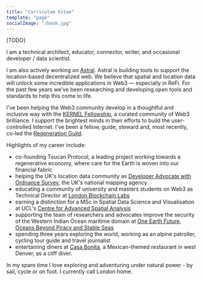 ```yaml
---
title: "Curriculum Vitae"
template: "page"
socialImage: "/book.jpg"
---
```



[TODO]

I am a technical architect, educator, connector, writer, and occasional developer / data scientist.


I am also actively working on [Astral](https://astral.global/). Astral is building tools to support the location-based decentralized web. We believe that spatial and location data will unlock some incredible applications in Web3 — especially in ReFi. For the past few years we've been researching and developing open tools and standards to help this come to life. 

I've been helping the Web3 community develop in a thoughtful and inclusive way with the [KERNEL Fellowship](https://kernel.community/en/), a curated community of Web3 brilliance. I support the brightest minds in their efforts to build the user-controlled Internet. I've been a fellow, guide, steward and, most recently, co-led the [Regeneration Guild](https://www.kernel.community/en/build/regeneration/).


Highlights of my career include:
- co-founding Toucan Protocol, a leading project working towards a regenerative economy, where care for the Earth is woven into our financial fabric
- helping the UK's location data community as [Developer Advocate with Ordnance Survey](https://www.ordnancesurvey.co.uk/newsroom/blog/developer-advocate-john-hoopes), the UK's national mapping agency
- educating a community of university and masters students on Web3 as Technical Director at [London Blockchain Labs](https://londonblockchainlabs.com/)
- earning a distinction for a MSc in Spatial Data Science and Visualisation at UCL's [Centre for Advanced Spatial Analysis](https://www.ucl.ac.uk/bartlett/casa/)
- supporting the team of researchers and advocates improve the security of the Western Indian Ocean maritime domain at [One Earth Future, Oceans Beyond Piracy and Stable Seas](https://www.oneearthfuture.org/)
- spending three years exploring the world, working as an alpine patroller, cycling tour guide and travel journalist
- entertaining diners at [Casa Bonita](http://www.casabonitadenver.com/), a Mexican-themed restaurant in west Denver, as a cliff diver.

In my spare time I love exploring and adventuring under natural power - by sail, cycle or on foot. I currently call London home.